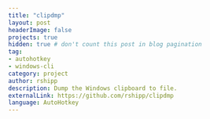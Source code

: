 ```yaml
---
title: "clipdmp"
layout: post
headerImage: false
projects: true
hidden: true # don't count this post in blog pagination
tag:
- autohotkey
- windows-cli
category: project
author: rshipp
description: Dump the Windows clipboard to file.
externalLink: https://github.com/rshipp/clipdmp
language: AutoHotkey
---
```

